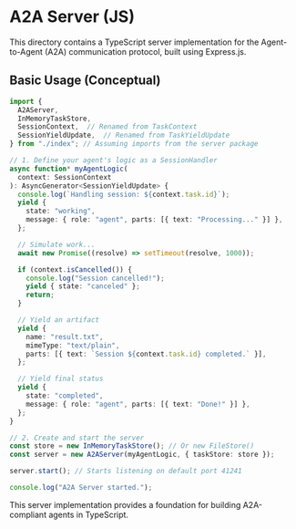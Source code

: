 # A2A Server (JS)

This directory contains a TypeScript server implementation for the Agent-to-Agent (A2A) communication protocol, built using Express.js.

## Basic Usage (Conceptual)

```typescript
import {
  A2AServer,
  InMemoryTaskStore,
  SessionContext,  // Renamed from TaskContext
  SessionYieldUpdate,  // Renamed from TaskYieldUpdate
} from "./index"; // Assuming imports from the server package

// 1. Define your agent's logic as a SessionHandler
async function* myAgentLogic(
  context: SessionContext
): AsyncGenerator<SessionYieldUpdate> {
  console.log(`Handling session: ${context.task.id}`);
  yield {
    state: "working",
    message: { role: "agent", parts: [{ text: "Processing..." }] },
  };

  // Simulate work...
  await new Promise((resolve) => setTimeout(resolve, 1000));

  if (context.isCancelled()) {
    console.log("Session cancelled!");
    yield { state: "canceled" };
    return;
  }

  // Yield an artifact
  yield {
    name: "result.txt",
    mimeType: "text/plain",
    parts: [{ text: `Session ${context.task.id} completed.` }],
  };

  // Yield final status
  yield {
    state: "completed",
    message: { role: "agent", parts: [{ text: "Done!" }] },
  };
}

// 2. Create and start the server
const store = new InMemoryTaskStore(); // Or new FileStore()
const server = new A2AServer(myAgentLogic, { taskStore: store });

server.start(); // Starts listening on default port 41241

console.log("A2A Server started.");
```

This server implementation provides a foundation for building A2A-compliant agents in TypeScript.
